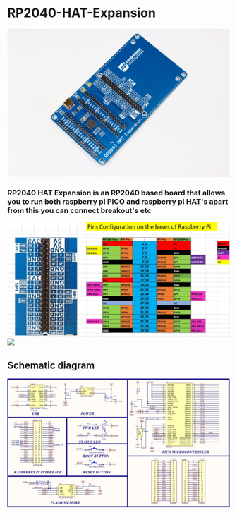 # RP2040-HAT-Expansion

<img src = "https://github.com/sbcshop/RP2040-HAT-Expansion/blob/main/images/img.JPG"/>

### RP2040 HAT Expansion is an RP2040 based board that allows you to run both raspberry pi PICO and raspberry pi HAT's apart from this you can connect breakout's etc

<img src = "https://github.com/sbcshop/RP2040-HAT-Expansion/blob/main/images/img1.JPG"/>

<img src = "https://github.com/sbcshop/RP2040-HAT-Expansion/blob/main/images/img3.png"/>

## Schematic diagram
<img src = "https://github.com/sbcshop/RP2040-HAT-Expansion/blob/main/images/img4.JPG"/>
